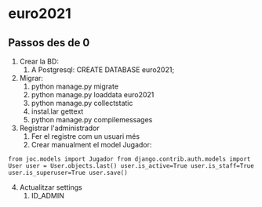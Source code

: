 # euro2021

## Passos des de 0

1. Crear la BD:
    1. A Postgresql: CREATE DATABASE euro2021;
2. Migrar:
    1. python manage.py migrate
    2. python manage.py loaddata euro2021
    3. python manage.py collectstatic
    4. instal.lar gettext
    5. python manage.py compilemessages
3. Registrar l'administrador
    1. Fer el registre com un usuari més
    2. Crear manualment el model Jugador:

`from joc.models import Jugador
from django.contrib.auth.models import User
user = User.objects.last()
user.is_active=True
user.is_staff=True
user.is_superuser=True
user.save()`

4. Actualitzar settings
    1. ID_ADMIN

